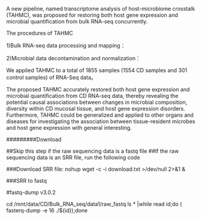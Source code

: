 A new pipeline, named transcriptome analysis of host-microbiome crosstalk (TAHMC), was proposed for restoring both host gene expression and microbial quantification from bulk RNA-seq concurrently.







The procedures of TAHMC

1)Bulk RNA-seq data processing and mapping：

2)Microbial data decontamination and normalization：



We applied TAHMC to a total of 1855 samples (1554 CD samples and 301 control samples) of RNA-Seq data。





The proposed TAHMC accurately restored both host gene expression and microbial quantification from CD RNA-seq data, thereby revealing the potential causal associations between changes in microbial composition, diversity within CD mucosal tissue, and host gene expression disorders. Furthermore, TAHMC could be generalized and applied to other organs and diseases for investigating the association between tissue-resident microbes and host gene expression with general interesting.



#########Download

##Skip this step if the raw sequencing data is a fastq file
##If the raw sequencing data is an SRR file, run the following code


###Download SRR file:
nohup wget -c -i download.txt >/dev/null 2>&1 &


###SRR to fastq

#fastq-dump v3.0.2 

cd /mnt/data/CD/Bulk_RNA_seq/data1/raw_fastq
ls * |while read id;do ( fasterq-dump -e 16  ./${id});done

